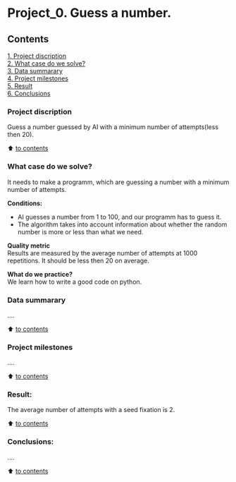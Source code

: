# Project_0. Guess a number.

## Contents 
[1. Project discription](https://github.com/maxix63/sf_data_science/blob/main/Project_0/README.md#project-discription)  
[2. What case do we solve?](https://github.com/maxix63/sf_data_science/blob/main/Project_0/README.md#what-case-do-we-solve)  
[3. Data summarary](https://github.com/maxix63/sf_data_science/blob/main/Project_0/README.md#data-summarary)  
[4. Project milestones](https://github.com/maxix63/sf_data_science/blob/main/Project_0/README.md#project-milestones)  
[5. Result](https://github.com/maxix63/sf_data_science/blob/main/Project_0/README.md#result)    
[6. Conclusions](https://github.com/maxix63/sf_data_science/blob/main/Project_0/README.md#conclusions) 

### Project discription   
Guess a number guessed by AI with a minimum number of attempts(less then 20).

:arrow_up: [to contents](https://github.com/maxix63/sf_data_science/blob/main/Project_0/README.md#contents)


### What case do we solve?    
It needs to make a programm, which are guessing a number with a minimum number of attempts.

**Conditions:**  
- AI guesses a number from 1 to 100, and our programm has to guess it. 
- The algorithm takes into account information about whether the random number is more or less than what we need. 

**Quality metric**     
Results are measured by the average number of attempts at 1000 repetitions. It should be less then 20 on average.

**What do we practice?**     
We learn how to write a good code on python.


### Data summarary
....
  
:arrow_up: [to contents](https://github.com/maxix63/sf_data_science/blob/main/Project_0/README.md#contents)


### Project milestones  
....

:arrow_up: [to contents](https://github.com/maxix63/sf_data_science/blob/main/Project_0/README.md#contents)


### Result:  
The average number of attempts with a seed fixation is 2.

:arrow_up: [to contents](https://github.com/maxix63/sf_data_science/blob/main/Project_0/README.md#contents)


### Conclusions:  
....

:arrow_up: [to contents](https://github.com/maxix63/sf_data_science/blob/main/Project_0/README.md#contents)
